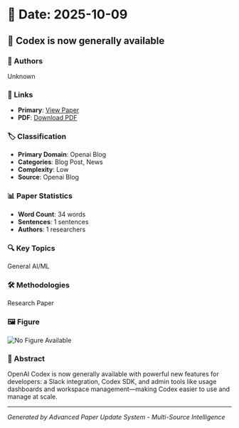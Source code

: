 # 📅 Date: 2025-10-09

## 📄 Codex is now generally available

### 👥 Authors
Unknown

### 🔗 Links
- **Primary**: [View Paper](https://openai.com/index/codex-now-generally-available)
- **PDF**: [Download PDF](https://arxiv.org/pdf/.pdf) 



### 🏷️ Classification
- **Primary Domain**: Openai Blog
- **Categories**: Blog Post, News
- **Complexity**: Low
- **Source**: Openai Blog

### 📊 Paper Statistics
- **Word Count**: 34 words
- **Sentences**: 1 sentences
- **Authors**: 1 researchers

### 🔍 Key Topics
General AI/ML

### 🛠️ Methodologies
Research Paper

### 🖼️ Figure
![No Figure Available](https://img.shields.io/badge/Figure-Not_Available-lightgrey?style=for-the-badge)

### 📝 Abstract
OpenAI Codex is now generally available with powerful new features for developers: a Slack integration, Codex SDK, and admin tools like usage dashboards and workspace management—making Codex easier to use and manage at scale.

---
*Generated by Advanced Paper Update System - Multi-Source Intelligence*
